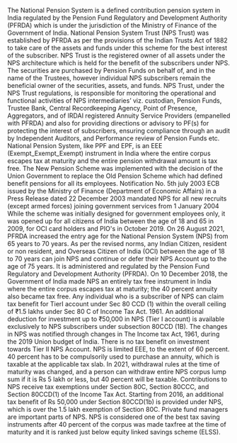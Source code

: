 The National Pension System is a defined contribution pension system in India regulated by the Pension Fund Regulatory and Development Authority (PFRDA) which is under the jurisdiction of the Ministry of Finance of the Government of India.  National Pension System Trust (NPS Trust) was established by PFRDA as per the provisions of the Indian Trusts Act of 1882 to take care of the assets and funds under this scheme for the best interest of the subscriber. NPS Trust is the registered owner of all assets under the NPS architecture which is held for the benefit of the subscribers under NPS. The securities are purchased by Pension Funds on behalf of, and in the name of the Trustees, however individual NPS subscribers remain the beneficial owner of the securities, assets, and funds. NPS Trust, under the NPS Trust regulations, is responsible for monitoring the operational and functional activities of NPS intermediaries’ viz. custodian, Pension Funds, Trustee Bank, Central Recordkeeping Agency, Point of Presence, Aggregators, and of IRDAI registered Annuity Service Providers (empanelled with PFRDA) and also for providing directions or advisory to PF(s) for protecting the interest of subscribers, ensuring compliance through an audit by Independent Auditors, and Performance review of Pension Funds etc. National Pension System, like PPF and EPF, is an EEE (Exempt_Exempt_Exempt) instrument in India where the entire corpus escapes tax at maturity and the entire pension withdrawal amount is tax free. The New Pension Scheme was implemented with the decision of the Union Government to replace the Old Pension Scheme which had defined benefit pensions for all its employees. Notification No. 5th july 2003 ECB issued by the Ministry of Finance (Department of Economic Affairs) in a Press Release dated 22 December 2003 mandated NPS for all new recruits (except armed forces) joining government services from 1 January 2004  While the scheme was initially designed for government employees only, it was opened up for all citizens of India between the age of 18 and 65 in 2009, for OCI card holders and PIO's in October 2019.  On 26 August 2021, PFRDA increased the entry age for the National Pension System (NPS) from 65 years to 70 years. As per the revised norms, any Indian Citizen, resident or non resident, and Overseas Citizen of India (OCI) between the age of 18 to 70 years can join NPS and continue or defer their NPS Account up to the age of 75 years.  It is administered and regulated by the Pension Fund Regulatory and Development Authority (PFRDA). On 10 December 2018, the Government of India made NPS an entirely tax free instrument in India where the entire corpus escapes tax at maturity; the 40 percent annuity also became tax free.  Any individual who is a subscriber of NPS can claim tax benefit for TierI account under Sec 80 CCD (1) within the overall ceiling of ₹1.5 lakhs under Sec 80 C of Income Tax Act. 1961.  An additional deduction for investment up to ₹50,000 in NPS (Tier I account) is available exclusively to NPS subscribers under subsection 80CCD (1B). The changes in NPS was notified through changes in The Income tax Act, 1961, during the 2019 Union budget of India.  There is no tax benefit on investment towards Tier II NPS Account. NPS is limited EEE, to the extent of 60 percent.  40 percent has to be compulsorily used to purchase an annuity, which is taxable at the applicable tax slab.  In 2021, withdrawal rules at the time of maturity was changed, and a person can withdraw entire NPS corpus lump sum if it is Rs 5 lakh or less, but 40 percent will be taxable. Contributions to NPS receive tax exemptions under Section 80C, Section 80CCC, and Section 80CCD(1) of the Income Tax Act. Starting from 2016, an additional tax benefit of Rs 50,000 under Section 80CCD(1b) is provided under NPS, which is over the 1.5 lakh exemption of Section 80C. Private fund managers are important parts of NPS. NPS is considered one of the best tax saving instruments after 40 percent of the corpus was made taxfree at the time of maturity and it is ranked just below equity linked savings scheme (ELSS).
